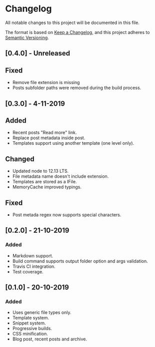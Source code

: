 # Changelog

All notable changes to this project will be documented in this file.

The format is based on [Keep a Changelog](https://keepachangelog.com/en/1.0.0/),
and this project adheres to [Semantic Versioning](https://semver.org/spec/v2.0.0.html).

## [0.4.0] - Unreleased

## Fixed
- Remove file extension is missing
- Posts subfolder paths were removed during the build process.

## [0.3.0] - 4-11-2019

## Added

- Recent posts "Read more" link.
- Replace post metadata inside post.
- Templates support using another template (one level only).

## Changed

- Updated node to 12.13 LTS.
- File metadata name doesn't include extension.
- Templates are stored as a IFile.
- MemoryCache improved typings.

## Fixed

- Post metada regex now supports special characters.

## [0.2.0] - 21-10-2019

### Added

- Markdown support.
- Build command supports output folder option and args validation.
- Travis CI integration.
- Test coverage.

## [0.1.0] - 20-10-2019

### Added

- Uses generic file types only.
- Template system.
- Snippet system.
- Progressive builds.
- CSS minification.
- Blog post, recent posts and archive.
